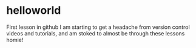 # helloworld
First lesson in github
I am starting to get a headache from version control videos and tutorials, and am stoked to almost be through these lessons homie!
